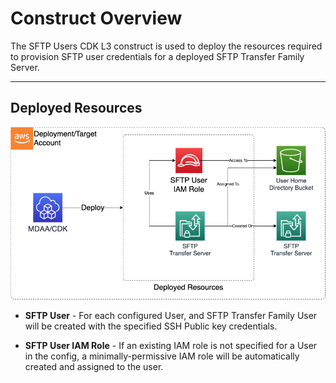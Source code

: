 # Construct Overview

The SFTP Users CDK L3 construct is used to deploy the resources required to provision SFTP user credentials for a deployed SFTP Transfer Family Server.

***

## Deployed Resources

![SFTPUser](docs/SFTPUser.png)

* **SFTP User** - For each configured User, and SFTP Transfer Family User will be created with the specified SSH Public key credentials.

* **SFTP User IAM Role** - If an existing IAM role is not specified for a User in the config, a minimally-permissive IAM role will be automatically created and assigned to the user.
